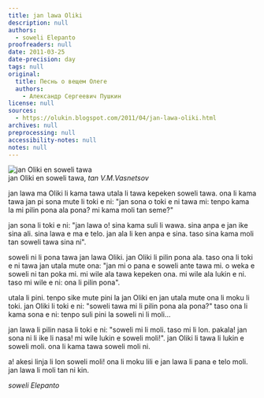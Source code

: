 ```yaml
---
title: jan lawa Oliki
description: null
authors:
  - soweli Elepanto
proofreaders: null
date: 2011-03-25
date-precision: day
tags: null
original:
  title: Песнь о вещем Олеге
  authors:
    - Александр Сергеевич Пушкин
license: null
sources:
  - https://olukin.blogspot.com/2011/04/jan-lawa-oliki.html
archives: null
preprocessing: null
accessibility-notes: null
notes: null
---
```


<!-- "Arrival of Rurik to Ladoga" by Viktor Vasnetsov. Public Domain. -->
![jan Oliki en soweli tawa](https://upload.wikimedia.org/wikipedia/commons/1/15/Prizvanievaryagov.jpg)  \
jan Oliki en soweli tawa, *tan V.M.Vasnetsov*

jan lawa ma Oliki li kama tawa utala li tawa kepeken soweli tawa. ona li kama tawa jan pi sona mute li toki e ni: "jan sona o toki e ni tawa mi: tenpo kama la mi pilin pona ala pona? mi kama moli tan seme?"

jan sona li toki e ni: "jan lawa o! sina kama suli li wawa. sina anpa e jan ike sina ali. sina lawa e ma e telo. jan ala li ken anpa e sina. taso sina kama moli tan soweli tawa sina ni".

soweli ni li pona tawa jan lawa Oliki. jan Oliki li pilin pona ala. taso ona li toki e ni tawa jan utala mute ona: "jan mi o pana e soweli ante tawa mi. o weka e soweli ni tan poka mi. mi wile ala tawa kepeken ona. mi wile ala lukin e ni. taso mi wile e ni: ona li pilin pona".

utala li pini. tenpo sike mute pini la jan Oliki en jan utala mute ona li moku li toki. jan Oliki li toki e ni: "soweli tawa mi li pilin pona ala pona?" taso ona li kama sona e ni: tenpo suli pini la soweli ni li moli…

jan lawa li pilin nasa li toki e ni: "soweli mi li moli. taso mi li lon. pakala! jan sona ni li ike li nasa! mi wile lukin e soweli moli!". jan Oliki li tawa li lukin e soweli moli. ona li kama tawa soweli moli ni.

a! akesi linja li lon soweli moli! ona li moku lili e jan lawa li pana e telo moli. jan lawa li moli tan ni kin.

*soweli Elepanto*
